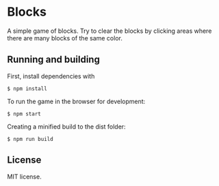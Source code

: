 # Blocks

A simple game of blocks. Try to clear the blocks by clicking areas
where there are many blocks of the same color.

## Running and building

First, install dependencies with

    $ npm install

To run the game in the browser for development:

    $ npm start

Creating a minified build to the dist folder:

    $ npm run build

## License

MIT license.
